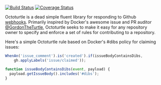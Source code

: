 [![Build Status](https://travis-ci.org/AndrewGuenther/octoturtle.svg?branch=master)](https://travis-ci.org/AndrewGuenther/octoturtle)
[![Coverage Status](https://coveralls.io/repos/github/AndrewGuenther/octoturtle/badge.svg?branch=master)](https://coveralls.io/github/AndrewGuenther/octoturtle?branch=master)

Octoturtle is a dead simple fluent library for responding to Github
[webhooks][1]. Primarily inspired by Docker's awesome issue and PR auditor
[@GordonTheTurtle][2], Octoturtle seeks to make it easy for any repository owner to
specify and enforce a set of rules for contributing to a repository.

Here's a simple Octoturtle rule based on Docker's #dibs policy for claiming
issues:
```javascript
WhenAn('issue_comment').is('created').if(issueBodyContainsDibs,
    gh.applyLabels('issue/claimed'));

function issueBodyContainsDibs(event, payload) {
  payload.getIssueBody().includes('#dibs');
}
```

[1]: https://developer.github.com/webhooks/
[2]: https://www.github.com/GordonTheTurtle
[3]: https://www.github.com/Docker
